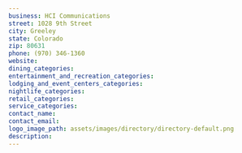 ```yaml
---
business: HCI Communications
street: 1028 9th Street
city: Greeley
state: Colorado
zip: 80631
phone: (970) 346-1360
website: 
dining_categories: 
entertainment_and_recreation_categories: 
lodging_and_event_centers_categories: 
nightlife_categories: 
retail_categories: 
service_categories: 
contact_name: 
contact_email: 
logo_image_path: assets/images/directory/directory-default.png
description: 
---
```


